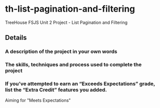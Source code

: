 # th-list-pagination-and-filtering
TreeHouse FSJS Unit 2 Project - List Pagination and Filtering

## Details

### A description of the project in your own words


### The skills, techniques and process used to complete the project


### If you’ve attempted to earn an “Exceeds Expectations” grade, list the “Extra Credit” features you added.
Aiming for "Meets Expectations"